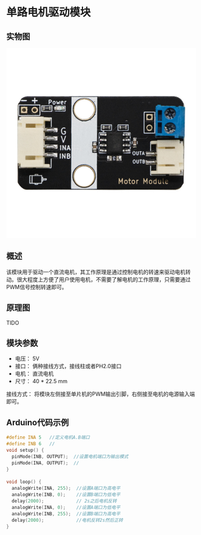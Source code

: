 # 单路电机驱动模块

## 实物图

![实物图](picture/physical_drawing.jpg)

## 概述

该模块用于驱动一个直流电机，其工作原理是通过控制电机的转速来驱动电机转动。很大程度上方便了用户使用电机，不需要了解电机的工作原理，只需要通过PWM信号控制转速即可。

## 原理图

TIDO

## 模块参数

- 电压： 5V
- 接口： 俩种接线方式，接线柱或者PH2.0接口
- 电机： 直流电机
- 尺寸： 40 * 22.5 mm

接线方式： 将模块左侧接至单片机的PWM输出引脚，右侧接至电机的电源输入端即可。

## Arduino代码示例

```c++
#define INA 5   //定义电机A.B端口
#define INB 6   //
void setup() {
  pinMode(INB, OUTPUT);  //设置电机端口为输出模式
  pinMode(INA, OUTPUT);  //
}

void loop() {
  analogWrite(INA, 255);  //设置A端口为高电平
  analogWrite(INB, 0);    //设置B端口为低电平
  delay(2000);            // 2s之后电机反转
  analogWrite(INA, 0);    //设置A端口为低电平
  analogWrite(INB, 255);  //设置B端口为高电平
  delay(2000);            //电机反转2s然后正转
}
```
